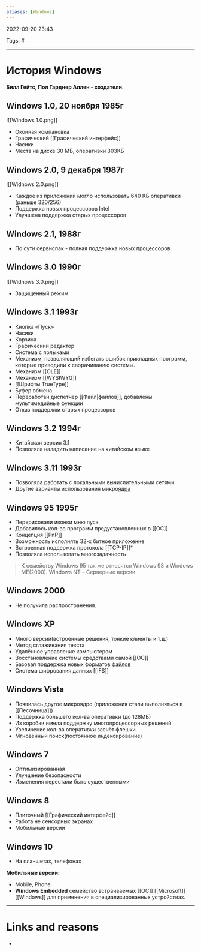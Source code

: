 ```yaml
---
aliases: [Windows]
---
```


2022-09-20
23:43

Tags: #
___
# История Windows

**Билл Гейтс, Пол Гарднер Аллен - создатели.**


## Windows 1.0, 20 ноября 1985г

![[Windows 1.0.png]]

- Оконная компановка
- Графический [[Графический интерфейс]]
- Часики
- Места на диске 30 МБ, оперативки 303КБ 


## Windows 2.0, 9 декабря 1987г

![[Widnows 2.0.png]]

- Каждое из приложений могло использовать 640 КБ оперативки (раньше 320/256)
- Поддержка новых процессоров Intel
- Улучшена поддержка старых процессоров


## Windows 2.1,  1988г
- По сути сервиспак - полная поддержка новых процессоров


## Windows 3.0  1990г

![[Widnows 3.0.png]]
- Защищенный режим


## Windows 3.1  1993г
- Кнопка «Пуск»
- Часики
- Корзина
- Графический редактор
- Система с ярлыками
- Механизм, позволяющий избегать ошибок прикладных программ, которые приводили к сворачиванию системы.
- Механизм [[OLE]]
- Механизм [[WYSIWYG]]
- [[Шрифты TrueType]]
- Буфер обмена
- Переработан диспетчер [[Файл|файлов]], добавлены мультимедийные функции
- Отказ поддержки старых процессоров


## Windows 3.2  1994г
- Китайская версия 3.1
- Позволяла наладить написание на китайском языке


## Windows 3.11  1993г
- Позволяла работать с локальными вычислительными сетями
- Другие варианты использования микро[ядра](5.%20Основные%20понятия%20и%20состав%20ОС/Ядро.md)


## Windows 95  1995г
- Перерисовали иконки мню пуск
- Добавилось кол-во программ предустановленных в [[ОС]]
- Концепция [[PnP]]
- Возможность исполнять 32-х битное приложение
- Встроенная поддержка протокола [[TCP-IP]]*
- Позволяла использовать многозадачность

> К семейству Windows 95 так же относятся Windows 98 и Windows ME(2000).
Windows NT – Серверные версии

## Windows 2000
-  Не получила распространения.


## Windows XP
- Много версий(встроенные решения, тонкие клиенты и т.д.)
- Метод сглаживания текста
- Удалённое управление компьютером
- Восстановление системы средствами самой [[ОС]]
- Базовая поддержка новых форматов [файлов](Файл.md)
- Система шифрования данных [[IFS]]


## Windows Vista
- Появилась другое микроядро (приложения стали выполняться в [[Песочница]])
- Поддержка большего кол-ва оперативки (до 128МБ)
- Из коробки имела поддержку многопроцессорных решений
- Увеличение кол-ва оперативки засчёт флешки.
- Мгновенный поиск(постоянное индексирование)


## Windows 7
- Оптимизированная
- Улучшение безопасности
- Изменения перестали быть существенными


## Windows 8
- Плиточный [[Графический интерфейс]]
- Работа не сенсорных экранах
- Мобильные версии


## Windows 10
- На планшетах, телефонах

__Мобильные версии:__
- Mobile, Phone
- __Windows Embedded__ семейство встраиваемых [[ОС]] [[Microsoft]] [[Windows]] для применения в специализированных устройствах.


___
# Links and reasons
- 
